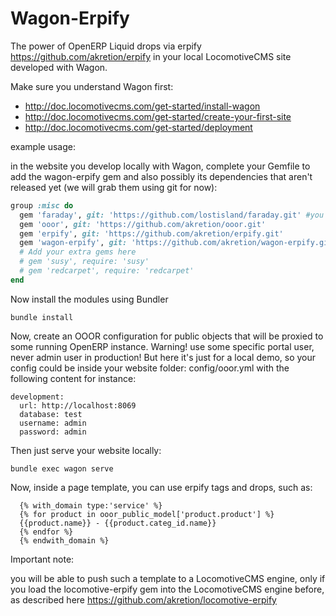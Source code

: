Wagon-Erpify
============

The power of OpenERP Liquid drops via erpify https://github.com/akretion/erpify in your local LocomotiveCMS site developed with Wagon.

Make sure you understand Wagon first:

* http://doc.locomotivecms.com/get-started/install-wagon
* http://doc.locomotivecms.com/get-started/create-your-first-site
* http://doc.locomotivecms.com/get-started/deployment


example usage:

in the website you develop locally with Wagon, complete your Gemfile to add the wagon-erpify gem and also possibly its dependencies that aren't released yet (we will grab them using git for now):

```ruby
group :misc do
  gem 'faraday', git: 'https://github.com/lostisland/faraday.git' #you may need last version to avoid a dependency conflict
  gem 'ooor', git: 'https://github.com/akretion/ooor.git'
  gem 'erpify', git: 'https://github.com/akretion/erpify.git'
  gem 'wagon-erpify', git: 'https://github.com/akretion/wagon-erpify.git'
  # Add your extra gems here
  # gem 'susy', require: 'susy'
  # gem 'redcarpet', require: 'redcarpet'
end
```

Now install the modules using Bundler

```
bundle install
```

Now, create an OOOR configuration for public objects that will be proxied to some running OpenERP instance.
Warning! use some specific portal user, never admin user in production!
But here it's just for a local demo, so your config could be inside your website folder: config/ooor.yml with the following content for instance:

```
development:
  url: http://localhost:8069
  database: test
  username: admin
  password: admin
```

Then just serve your website locally:

```
bundle exec wagon serve
```

Now, inside a page template, you can use erpify tags and drops, such as:

```
  {% with_domain type:'service' %}
  {% for product in ooor_public_model['product.product'] %}
  {{product.name}} - {{product.categ_id.name}}
  {% endfor %}
  {% endwith_domain %}
```

Important note:

you will be able to push such a template to a LocomotiveCMS engine, only if you load the locomotive-erpify gem into the LocomotiveCMS engine before,
as described here https://github.com/akretion/locomotive-erpify
